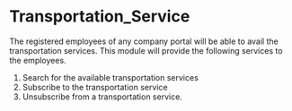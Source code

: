# Transportation_Service
The registered employees of any company portal will be able to avail the transportation services. This module will provide the following services to the employees. 
1.	Search for the available transportation services 
2.	Subscribe to the transportation service 
3.	Unsubscribe from a transportation service. 

